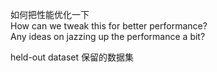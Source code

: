 如何把性能优化一下 <br>
How can we tweak this for better performance? <br>
Any ideas on jazzing up the performance a bit? <br>

held-out dataset 保留的数据集  <br>


